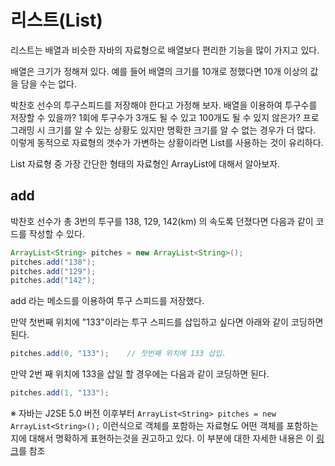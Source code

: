 # 리스트(List)

리스트는 배열과 비슷한 자바의 자료형으로 배열보다 편리한 기능을 많이 가지고 있다.

배열은 크기가 정해져 있다. 예를 들어 배열의 크기를 10개로 정했다면 10개 이상의 값을 담을 수는 없다.

박찬호 선수의 투구스피드를 저장해야 한다고 가정해 보자. 배열을 이용하여 투구수를 저장할 수 있을까? 1회에 투구수가 3개도 될 수 있고 100개도 될 수 있지 않은가? 프로그래밍 시 크기를 알 수 있는 상황도 있지만 명확한 크기를 알 수 없는 경우가 더 많다. 이렇게 동적으로 자료형의 갯수가 가변하는 상황이라면 List를 사용하는 것이 유리하다.

List 자료형 중 가장 간단한 형태의 자료형인 ArrayList에 대해서 알아보자.

## add

박찬호 선수가 총 3번의 투구를 138, 129, 142(km) 의 속도록 던졌다면 다음과 같이 코드를 작성할 수 있다.

```java
ArrayList<String> pitches = new ArrayList<String>();
pitches.add("138");
pitches.add("129");
pitches.add("142");
```

add 라는 메소드를 이용하여 투구 스피드를 저장했다.

만약 첫번째 위치에 "133"이라는 투구 스피드를 삽입하고 싶다면 아래와 같이 코딩하면 된다.

```java
pitches.add(0, "133");    // 첫번째 위치에 133 삽입.
```

만약 2번 째 위치에 133을 삽일 할 경우에는 다음과 같이 코딩하면 된다.

```java
pitches.add(1, "133");
```

※ 자바는 J2SE 5.0 버전 이후부터 `ArrayList<String> pitches = new ArrayList<String>();` 이런식으로 객체를 포함하는 자료형도 어떤 객체를 포함하는지에 대해서 명확하게 표현하는것을 권고하고 있다. 이 부분에 대한 자세한 내용은 이 [링크](../7_generics/generics.md)를 참조
